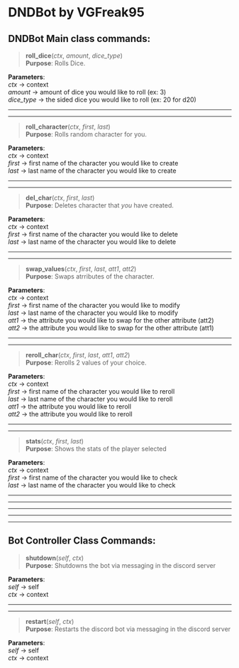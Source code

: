 # DNDBot by VGFreak95


## DNDBot Main class commands:
>**roll_dice**(*ctx*, *amount*, *dice_type*)   <br />
**Purpose**: Rolls Dice.   <br />

**Parameters**:   <br />
*ctx* -> context    <br />
*amount* -> amount of dice you would like to roll (ex: 3)   <br />
*dice_type* -> the sided dice you would like to roll (ex: 20 for d20)

___
___


>**roll_character**(*ctx*, *first*, *last*)   <br />
**Purpose**: Rolls random character for you.   <br />

**Parameters**:   <br />
*ctx* -> context    <br />
*first* -> first name of the character you would like to create  <br />
*last* -> last name of the character you would like to create

___
___


>**del_char**(*ctx*, *first*, *last*)   <br />
**Purpose**: Deletes character that *you* have created.        <br />

**Parameters**:   <br />
*ctx* -> context    <br />
*first* -> first name of the character you would like to delete  <br />
*last* -> last name of the character you would like to delete

___
___


>**swap_values**(*ctx*, *first*, *last*, *att1*, *att2*)   <br />
**Purpose**: Swaps atrributes of the character.       <br />

**Parameters**:   <br />
*ctx* -> context    <br />
*first* -> first name of the character you would like to modify  <br />
*last* -> last name of the character you would like to modify <br/>
*att1* -> the attribute you would like to swap for the other attribute (att2) <br />
*att2* -> the attribute you would like to swap for the other attribute (att1) <br/>

___
___


>**reroll_char**(*ctx*, *first*, *last*, *att1*, *att2*)   <br />
**Purpose**: Rerolls 2 values of your choice.      <br />

**Parameters**:   <br />
*ctx* -> context    <br />
*first* -> first name of the character you would like to reroll  <br />
*last* -> last name of the character you would like to reroll <br/>
*att1* -> the attribute you would like to reroll <br />
*att2* -> the attribute you would like to reroll  <br/>

___
___

>**stats**(*ctx*, *first*, *last*)   <br />
**Purpose**: Shows the stats of the player selected   <br />

**Parameters**:   <br />
*ctx* -> context    <br />
*first* -> first name of the character you would like to check  <br />
*last* -> last name of the character you would like to check


___
___
___
___
___


## Bot Controller Class Commands:

>**shutdown**(*self*, *ctx*)   <br />
**Purpose**: Shutdowns the bot via messaging in the discord server     <br />

**Parameters**:   <br />
*self* -> self <br/>
*ctx* -> context <br/>


___
___


>**restart**(*self*, *ctx*)   <br />
**Purpose**: Restarts the discord bot via messaging in the discord server    <br />

**Parameters**:   <br />
*self* -> self <br/>
*ctx* -> context
